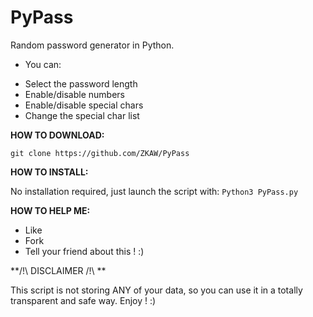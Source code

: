 # PyPass
Random password generator in Python.

* You can:

- Select the password length
- Enable/disable numbers
- Enable/disable special chars
- Change the special char list

**HOW TO DOWNLOAD:**

`git clone https://github.com/ZKAW/PyPass`

**HOW TO INSTALL:**

No installation required, just launch the script with:
`Python3 PyPass.py`

**HOW TO HELP ME:**

- Like
- Fork
- Tell your friend about this ! :)

**/!\ DISCLAIMER /!\ **

This script is not storing ANY of your data, so you can use it in a totally transparent and safe way. Enjoy ! :)
